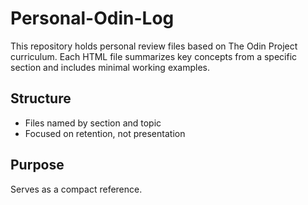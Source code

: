 # Personal-Odin-Log

This repository holds personal review files based on The Odin Project curriculum. Each HTML file summarizes key concepts from a specific section and includes minimal working examples.

## Structure

- Files named by section and topic 
- Focused on retention, not presentation

## Purpose

Serves as a compact reference.